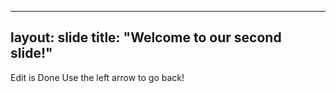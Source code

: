 ---
layout: slide 
title: "Welcome to our second slide!"
--
Edit is Done
Use the left arrow to go back!

